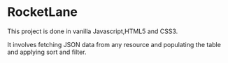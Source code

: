 # RocketLane

This project is done in vanilla Javascript,HTML5 and CSS3.

It involves fetching JSON data from any resource and populating the table and applying sort and filter.
